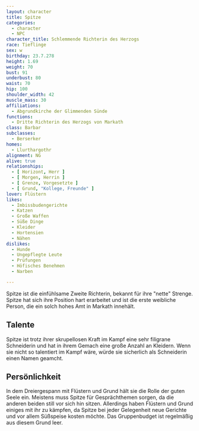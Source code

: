 ```yaml
---
layout: character
title: Spitze
categories:
  - character
  - NPC
character_title: Schlemmende Richterin des Herzogs
race: Tieflinge
sex: w
birthday: 23.7.278
height: 1.69
weight: 70
bust: 91
underbust: 80
waist: 70
hip: 100
shoulder_width: 42
muscle_mass: 30
affiliations:
  - Abgrundkirche der Glimmenden Sünde
functions:
  - Dritte Richterin des Herzogs von Markath
class: Barbar
subclasses:
  - Berserker
homes:
  - Llurthargothr
alignment: NG
alive: true
relationships:
  - [ Horizont, Herr ]
  - [ Morgen, Herrin ]
  - [ Grenze, Vorgesetzte ]
  - [ Grund, "Kollege, Freunde" ]
lover: Flüstern
likes:
  - Imbissbudengerichte
  - Katzen
  - Große Waffen
  - Süße Dinge
  - Kleider
  - Hortensien
  - Nähen
dislikes:
  - Hunde
  - Ungepflegte Leute
  - Prüfungen
  - Höfisches Benehmen
  - Narben

---
```


Spitze ist die einfühlsame Zweite Richterin, bekannt für ihre "nette" Strenge. Spitze hat sich ihre Position hart
erarbeitet und ist die erste weibliche Person, die ein solch hohes Amt in Markath innehält.

<!--more-->

## Talente

Spitze ist trotz ihrer skrupellosen Kraft im Kampf eine sehr filigrane Schneiderin und hat in ihrem Gemach eine große
Anzahl an Kleidern. Wenn sie nicht so talentiert im Kampf wäre, würde sie sicherlich als Schneiderin einen Namen
geamcht.

## Persönlichkeit

In dem Dreiergespann mit Flüstern und Grund hält sie die Rolle der guten Seele ein. Meistens muss Spitze für
Gesprächthemen sorgen, da die anderen beiden still vor sich hin sitzen. Allerdings haben Flüstern und Grund einiges mit
ihr zu kämpfen, da Spitze bei jeder Gelegenheit neue Gerichte und vor allem Süßspeise kosten möchte. Das Gruppenbudget
ist regelmäßig aus diesem Grund leer.